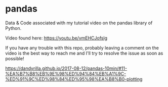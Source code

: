 # pandas

Data & Code associated with my tutorial video on the pandas library of Python.

Video found here: https://youtu.be/vmEHCJofslg

If you have any trouble with this repo, probably leaving a comment on the video is the best way to reach me and I'll try to resolve the issue as soon as possible!


https://dandyrilla.github.io/2017-08-12/pandas-10min/#11-%EA%B7%B8%EB%9E%98%ED%94%84%EB%A1%9C-%ED%91%9C%ED%98%84%ED%95%98%EA%B8%B0-plotting
